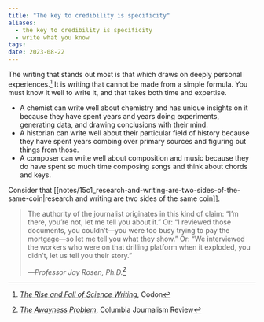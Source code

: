 ```yaml
---
title: "The key to credibility is specificity"
aliases:
  - the key to credibility is specificity
  - write what you know
tags: 
date: 2023-08-22
---
```


The writing that stands out most is that which draws on deeply personal experiences.[^1] It is writing that cannot be made from a simple formula. You must know it well to write it, and that takes both time and expertise.

- A chemist can write well about chemistry and has unique insights on it because they have spent years and years doing experiments, generating data, and drawing conclusions with their mind.
- A historian can write well about their particular field of history because they have spent years combing over primary sources and figuring out things from those.
- A composer can write well about composition and music because they do have spent so much time composing songs and think about chords and keys.

Consider that [[notes/15c1_research-and-writing-are-two-sides-of-the-same-coin|research and writing are two sides of the same coin]].

> The authority of the journalist originates in this kind of claim: “I’m there, you’re not, let me tell you about it.” Or: “I reviewed those documents, you couldn’t—you were too busy trying to pay the mortgage—so let me tell you what they show.” Or: “We interviewed the workers who were on that drilling platform when it exploded, you didn’t, let us tell you their story.”
> 
> —<cite>Professor Jay Rosen, Ph.D.[^2]</cite>

[^1]: *[The Rise and Fall of Science Writing](https://www.readcodon.com/p/fall-and-rise-science-writing)*, Codon
[^2]:  *[The Awayness Problem](https://archives.cjr.org/cover_story/the_awayness_problem.php)*, Columbia Journalism Review